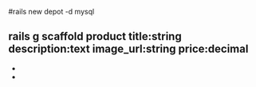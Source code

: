 #rails new depot -d mysql

## rails g scaffold product title:string description:text image_url:string price:decimal

- <body class='<%= controller.controller_name %>'> 
- <tr class="<%= cycle('list_line_odd', 'list_line_even') %>">



